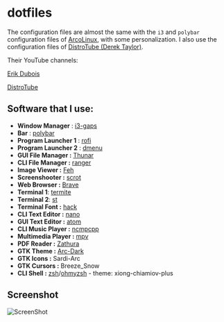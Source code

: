 # dotfiles

The configuration files are almost the same with the `i3` and `polybar` configuration files of [ArcoLinux](https://arcolinux.info/), with some personalization. I also use the configuration files of [DistroTube (Derek Taylor)](https://gitlab.com/dwt1).

Their YouTube channels:

[Erik Dubois](https://www.youtube.com/channel/UCJdmdUp5BrsWsYVQUylCMLg)

[DistroTube](https://www.youtube.com/channel/UCVls1GmFKf6WlTraIb_IaJg)

## Software that I use:
- **Window Manager** : [i3-gaps](https://github.com/Airblader/i3)
- **Bar** : [polybar](https://github.com/polybar/polybar)
- **Program Launcher 1** : [rofi](https://github.com/davatorium/rofi)
- **Program Launcher 2** : [dmenu](https://tools.suckless.org/dmenu/)
- **GUI File Manager :** [Thunar](https://github.com/xfce-mirror/thunar)
- **CLI File Manager :** [ranger](https://github.com/ranger/ranger)
- **Image Viewer :** [Feh](https://github.com/derf/feh)
- **Screenshooter :** [scrot](https://github.com/resurrecting-open-source-projects/scrot)
- **Web Browser :** [Brave](https://brave.com/)
- **Terminal 1**: [termite](https://github.com/thestinger/termite)
- **Terminal 2**: [st](https://st.suckless.org/)
- **Terminal Font :** [hack](https://github.com/fonts/Hack)
- **CLI Text Editor :** [nano](https://www.nano-editor.org/download.php)
- **GUI Text Editor :** [atom](https://flight-manual.atom.io/getting-started/sections/installing-atom/)
- **CLI Music Player :** [ncmpcpp](https://github.com/arybczak/ncmpcpp)
- **Multimedia Player :** [mpv](https://mpv.io/)
- **PDF Reader :** [Zathura](https://pwmt.org/projects/zathura/)
- **GTK Theme :** [Arc-Dark](https://github.com/horst3180/arc-theme)
- **GTK Icons :** Sardi-Arc
- **GTK Cursors :** Breeze_Snow
- **CLI Shell :** [zsh](http://zsh.sourceforge.net)/[ohmyzsh](https://ohmyz.sh/) - theme: xiong-chiamiov-plus

## Screenshot
![ScreenShot](https://i.imgur.com/2NTO46a.png)
